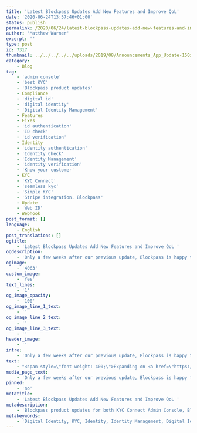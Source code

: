 ```yaml
---
title: 'Latest Blockpass Updates Add New Features and Improve QoL'
date: '2020-06-24T13:57:46+01:00'
status: publish
permalink: /2020/06/24/latest-blockpass-updates-add-new-features-and-improve-qol
author: 'Matthew Warner'
excerpt: ''
type: post
id: 7317
thumbnail: ../../../../../uploads/2019/08/Announcements_App_Update-150x150.jpg
category:
    - Blog
tag:
    - 'admin console'
    - 'best KYC'
    - 'Blockpass product updates'
    - Compliance
    - 'digital id'
    - 'digital identity'
    - 'Digital Identity Management'
    - Features
    - Fixes
    - 'id authentication'
    - 'ID check'
    - 'id verification'
    - Identity
    - 'identity authentication'
    - 'Identity Check'
    - 'Identity Management'
    - 'identity verification'
    - 'Know your customer'
    - KYC
    - 'KYC Connect'
    - 'seamless kyc'
    - 'Simple KYC'
    - 'Stripe integration. Blockpass'
    - Update
    - 'Web ID'
    - Webhook
post_format: []
language:
    - English
post_translations: []
ogtitle:
    - 'Latest Blockpass Updates Add New Features and Improve QoL '
ogdescription:
    - 'Only a few weeks after our previous update, Blockpass is happy to announce a new version of both the Blockpass Web ID and Blockpass Admin Console platforms. Besides bug fixes and tweaks, this latest update has new features for end users and merchants alike. '
ogimage:
    - '4063'
custom_image:
    - 'Yes'
text_lines:
    - '1'
og_image_opacity:
    - '100'
og_image_line_1_text:
    - ''
og_image_line_2_text:
    - ''
og_image_line_3_text:
    - ''
header_image:
    - ''
intro:
    - 'Only a few weeks after our previous update, Blockpass is happy to announce a new version of both the Blockpass Web ID and Blockpass Admin Console platforms. Besides bug fixes and tweaks, this latest update has new features for end users and merchants alike. '
text:
    - "<span style=\"font-weight: 400;\">Expanding on <a href=\"https://www.blockpass.org/2020/05/28/blockpass-launches-merchant-branded-web-id-version-of-its-award-winning-digital-identity-protocol-kyc-connect/\">Web ID</a> options and improving the platform, there have been a number of bug fixes and enhancements for users. Issues and tweaks around expiry date meta-data, recaptchas, scrolling issues and using Indian National IDs have been remedied, and camera support on a number of devices has been improved. Alongside this, we have made improvements to the picture-taking process that should make taking a picture of both sides of documents easier. There is now a display summarising the ID documentation that you will require for this process, as well as a new feature allowing you to review the quality of your ID document photographs before sending them off for recognition services.</span>\r\n\r\n<span style=\"font-weight: 400;\">In addition to these changes, the <a href=\"https://www.blockpass.org/2020/05/28/blockpass-launches-merchant-branded-web-id-version-of-its-award-winning-digital-identity-protocol-kyc-connect/\">Web ID</a> is now able to verify National IDs from Morocco, the Ivory Coast and Qatar. We have also added some quality of life changes, allowing users to press the Enter key to save the current field, reducing the space taken up by the footer, prompting the opening of new tabs if the browser you are using blocks third party cookies, and displaying rejection explanations in red to improve visibility.\_</span>\r\n\r\n<span style=\"font-weight: 400;\">For merchants, new options now allow you to change the main color of the widget with the one that fits your branding, and to prefill your email field by setting parameters in the url. Finally, the Web ID version is added into the subject of emails sent to support.</span>\r\n\r\n<span style=\"font-weight: 400;\">In big news for the Admin Console, we now have <a href=\"https://stripe.com/\">Stripe</a> integration for online payments enabled! This means that Blockpass will not have to store any card numbers and enables automatic payment and receipts to cut down on time taken for processing transactions and use of Blockpass services. You can choose your payment method when selecting a payment plan (though this will not be required for the free plan).\_\_</span>\r\n\r\n<span style=\"font-weight: 400;\">Linked to this, other new features for the Admin Console include online payment now being available by default for all services, a monthly payment receipt showing detailed usage per service, invoice download options available directly from the console and email notifications of updates to payment methods.\_</span>\r\n\r\n<span style=\"font-weight: 400;\">A couple of fixes and adjustments have been made to the console, including an improved UI for plans and a new tab for billing information with company and payment method information. However, in a completely new development, we have also introduced webhooks. Currently, each service has access to three webhooks: user created, user ready to review, and user approved. These actions trigger a request that is sent to an endpoint (such as a Slack channel or a script to update a merchant's database) which has been designated by the merchant. In addition, we have begun a beta testing period for setting a webhook to notify service team members that some profiles are waiting for review.\_</span>\r\n\r\n<span style=\"font-weight: 400;\">We are always looking for feedback and comments on our products and solutions. Please don’t hesitate to contact us with your experiences and any suggestions you have for future improvements.\_</span>\r\n\r\n<span style=\"font-weight: 400;\">The Blockpass platform is fully automated and hosted in the cloud, with no integration or setup fee. Businesses can sign up to the </span><a href=\"https://www.blockpass.org/kyc\"><span style=\"font-weight: 400;\">KYC Connect</span></a><span style=\"font-weight: 400;\"> console in a matter of minutes, test out the service, and start conducting identity documents verification, </span><a href=\"https://www.blockpass.org/kyc\"><span style=\"font-weight: 400;\">KYC </span></a><span style=\"font-weight: 400;\">and </span><a href=\"https://www.blockpass.org/2019/10/21/understanding-aml-compliance/\"><span style=\"font-weight: 400;\">AML </span></a><span style=\"font-weight: 400;\">checks. Sign up for FREE at </span><a href=\"http://console.blockpass.org/\"><span style=\"font-weight: 400;\">console.blockpass.org</span></a><span style=\"font-weight: 400;\">.</span>"
media_page_text:
    - 'Only a few weeks after our previous update, Blockpass is happy to announce a new version of both the Blockpass Web ID and Blockpass Admin Console platforms. Besides bug fixes and tweaks, this latest update has new features for end users and merchants alike. '
pinned:
    - 'no'
metatitle:
    - 'Latest Blockpass Updates Add New Features and Improve QoL '
metadescription:
    - 'Blockpass product updates for both KYC Connect Admin Console, Blockpass Mobile App and Merchant Dashboard etc. Read more to find out! '
metakeywords:
    - 'Digital Identity, KYC, Identity, Identity Management, Digital Identity Management, Compliance, Update, Fixes, Features, Webhook, Admin Console, Web ID, Stripe integration. Blockpass, Blockpass product updates, know your customer, KYC Connect,  Identity check, identity verification, best kyc, simple kyc, seamless kyc, id check, id verification, identity authentication, id authentication, digital id'
---
```

<!DOCTYPE html PUBLIC "-//W3C//DTD HTML 4.0 Transitional//EN" "http://www.w3.org/TR/REC-html40/loose.dtd">
<?xml encoding="UTF-8">
